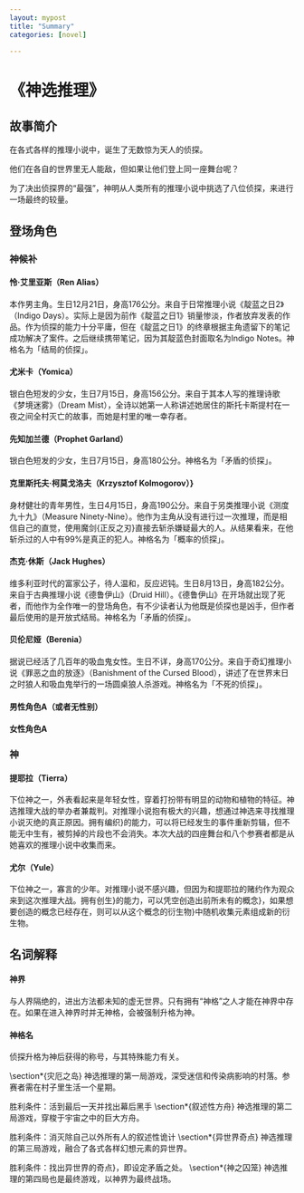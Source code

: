 ```yaml
---
layout: mypost
title: "Summary"
categories: [novel]

---
```


# 《神选推理》

## 故事简介

在各式各样的推理小说中，诞生了无数惊为天人的侦探。

他们在各自的世界里无人能敌，但如果让他们登上同一座舞台呢？

为了决出侦探界的“最强”，神明从人类所有的推理小说中挑选了八位侦探，来进行一场最终的较量。


## 登场角色

### 神候补

#### 怜·艾里亚斯（Ren Alias）

本作男主角。生日12月21日，身高176公分。来自于日常推理小说《靛蓝之日2》（Indigo Days）。实际上是因为前作《靛蓝之日1》销量惨淡，作者放弃发表的作品。作为侦探的能力十分平庸，但在《靛蓝之日1》的终章根据主角遗留下的笔记成功解决了案件。之后继续携带笔记，因为其靛蓝色封面取名为Indigo Notes。神格名为「结局的侦探」。

#### 尤米卡（Yomica）

银白色短发的少女，生日7月15日，身高156公分。来自于其本人写的推理诗歌《梦境迷雾》（Dream Mist），全诗以她第一人称讲述她居住的斯托卡斯提村在一夜之间全村灭亡的故事，而她是村里的唯一幸存者。

#### 先知加兰德（Prophet Garland）

银白色短发的少女，生日7月15日，身高180公分。神格名为「矛盾的侦探」。

#### 克里斯托夫·柯莫戈洛夫（Krzysztof Kolmogorov）}

身材健壮的青年男性，生日4月15日，身高190公分。来自于另类推理小说《测度九十九》（Measure Ninety-Nine）。他作为主角从没有进行过一次推理，而是相信自己的直觉，使用魔剑{正反之刃}直接去斩杀嫌疑最大的人。从结果看来，在他斩杀过的人中有99\%是真正的犯人。神格名为「概率的侦探」。

#### 杰克·休斯（Jack Hughes）

维多利亚时代的富家公子，待人温和，反应迟钝。生日8月13日，身高182公分。来自于古典推理小说《德鲁伊山》（Druid Hill）。《德鲁伊山》在开场就出现了死者，而他作为全作唯一的登场角色，有不少读者认为他既是侦探也是凶手，但作者最后使用的是开放式结局。神格名为「矛盾的侦探」。

#### 贝伦尼娅（Berenia）

据说已经活了几百年的吸血鬼女性。生日不详，身高170公分。来自于奇幻推理小说《罪恶之血的放逐》（Banishment of the Cursed Blood），讲述了在世界末日之时狼人和吸血鬼举行的一场圆桌狼人杀游戏。神格名为「不死的侦探」。

#### 男性角色A（或者无性别）

#### 女性角色A

### 神

#### 提耶拉（Tierra）

下位神之一，外表看起来是年轻女性，穿着打扮带有明显的动物和植物的特征。神选推理大战的举办者兼裁判。对推理小说抱有极大的兴趣，想通过神选来寻找推理小说灭绝的真正原因。拥有编织}的能力，可以将已经发生的事件重新剪辑，但不能无中生有，被剪掉的片段也不会消失。本次大战的四座舞台和八个参赛者都是从她喜欢的推理小说中收集而来。

#### 尤尔（Yule）

下位神之一，寡言的少年。对推理小说不感兴趣，但因为和提耶拉的赌约作为观众来到这次推理大战。拥有创生}的能力，可以凭空创造出前所未有的概念}，如果想要创造的概念已经存在，则可以从这个概念的衍生物}中随机收集元素组成新的衍生物。


## 名词解释

#### 神界
与人界隔绝的，进出方法都未知的虚无世界。只有拥有“神格”之人才能在神界中存在。如果在进入神界时并无神格，会被强制升格为神。

#### 神格名
侦探升格为神后获得的称号，与其特殊能力有关。

\section*{灾厄之岛}
神选推理的第一局游戏，深受迷信和传染病影响的村落。参赛者需在村子里生活一个星期。

胜利条件：活到最后一天并找出幕后黑手
\section*{叙述性方舟}
神选推理的第二局游戏，穿梭于宇宙之中的巨大方舟。

胜利条件：消灭除自己以外所有人的叙述性诡计
\section*{异世界奇点}
神选推理的第三局游戏，融合了各式各样幻想元素的异世界。

胜利条件：找出异世界的奇点}，即设定矛盾之处。
\section*{神之囚笼}
神选推理的第四局也是最终游戏，以神界为最终战场。
